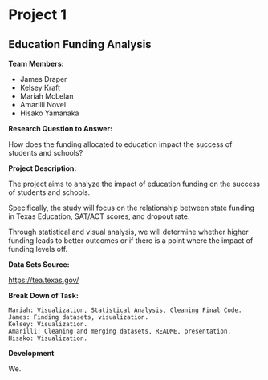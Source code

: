 # Project 1

## Education Funding Analysis

**Team Members:** 

- James Draper
- Kelsey Kraft
- Mariah McLelan
- Amarilli Novel
- Hisako Yamanaka

  
**Research Question to Answer:** 

How does the funding allocated to education impact the success of students and schools?

**Project Description:** 

The project aims to analyze the impact of education funding on the success of students and schools. 

Specifically, the study will focus on the relationship between state funding in Texas Education, SAT/ACT scores, and dropout rate. 

Through statistical and visual analysis, we will determine whether higher funding leads to better outcomes or if there is a point where the impact of funding levels off.


**Data Sets Source:**

https://tea.texas.gov/


**Break Down of Task:**

    Mariah: Visualization, Statistical Analysis, Cleaning Final Code.
    James: Finding datasets, visualization.
    Kelsey: Visualization.
    Amarilli: Cleaning and merging datasets, README, presentation. 
    Hisako: Visualization. 

**Development**

We.

    


